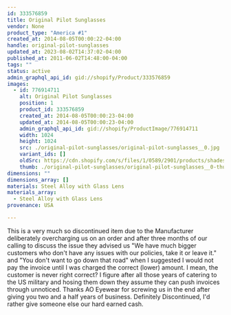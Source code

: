 ```yaml
---
id: 333576859
title: Original Pilot Sunglasses
vendor: None
product_type: "America #1"
created_at: 2014-08-05T00:00:22-04:00
handle: original-pilot-sunglasses
updated_at: 2023-08-02T14:37:02-04:00
published_at: 2011-06-02T14:48:00-04:00
tags: ""
status: active
admin_graphql_api_id: gid://shopify/Product/333576859
images:
  - id: 776914711
    alt: Original Pilot Sunglasses
    position: 1
    product_id: 333576859
    created_at: 2014-08-05T00:00:23-04:00
    updated_at: 2014-08-05T00:00:23-04:00
    admin_graphql_api_id: gid://shopify/ProductImage/776914711
    width: 1024
    height: 1024
    src: ./original-pilot-sunglasses/original-pilot-sunglasses__0.jpg
    variant_ids: []
    oldSrc: https://cdn.shopify.com/s/files/1/0589/2901/products/shades.jpeg?v=1407211223
    thumb: ./original-pilot-sunglasses/original-pilot-sunglasses__0-thumb.jpg
dimensions: ""
dimensions_array: []
materials: Steel Alloy with Glass Lens
materials_array:
  - Steel Alloy with Glass Lens
provenance: USA

---
```


This is a very much so discontinued item due to the Manufacturer deliberately overcharging us on an order and after three months of our calling to discuss the issue they advised us "We have much bigger customers who don't have any issues with our policies, take it or leave it." and "You don't want to go down that road" when I suggested I would not pay the invoice until I was charged the correct (lower) amount. I mean, the customer is never right correct? I figure after all those years of catering to the US military and hosing them down they assume they can push invoices through unnoticed. Thanks AO Eyewear for screwing us in the end after giving you two and a half years of business. Definitely Discontinued, I'd rather give someone else our hard earned cash.